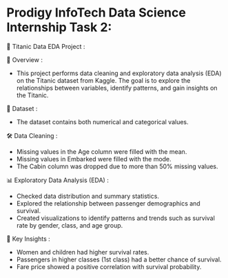 # Prodigy InfoTech Data Science Internship Task 2:

🚢 Titanic Data EDA Project :

📌 Overview :
- This project performs data cleaning and exploratory data analysis (EDA) on the Titanic dataset from Kaggle. The goal is to explore the relationships between variables, identify patterns, and gain insights on the Titanic.

📂 Dataset :
- The dataset contains both numerical and categorical values.


🛠 Data Cleaning :
- Missing values in the Age column were filled with the mean.
- Missing values in Embarked were filled with the mode.
- The Cabin column was dropped due to more than 50% missing values.

📊 Exploratory Data Analysis (EDA) :
- Checked data distribution and summary statistics.
- Explored the relationship between passenger demographics and survival.
- Created visualizations to identify patterns and trends such as survival rate by gender, class, and age group.

🎯 Key Insights :
- Women and children had higher survival rates.
- Passengers in higher classes (1st class) had a better chance of survival.
- Fare price showed a positive correlation with survival probability.
